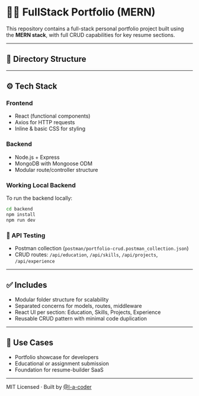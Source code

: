 # 🧑‍💻 FullStack Portfolio (MERN)

This repository contains a full-stack personal portfolio project built using the **MERN stack**, with full CRUD capabilities for key resume sections.

---

## 📁 Directory Structure


---

## ⚙️ Tech Stack

###  Frontend
- React (functional components)
- Axios for HTTP requests
- Inline & basic CSS for styling

###  Backend
- Node.js + Express
- MongoDB with Mongoose ODM
- Modular route/controller structure

### Working Local Backend

To run the backend locally:

```bash
cd backend
npm install
npm run dev
```



### 🧪 API Testing
- Postman collection (`postman/portfolio-crud.postman_collection.json`)
- CRUD routes: `/api/education`, `/api/skills`, `/api/projects`, `/api/experience`

---

## ✅ Includes

- Modular folder structure for scalability
- Separated concerns for models, routes, middleware
- React UI per section: Education, Skills, Projects, Experience
- Reusable CRUD pattern with minimal code duplication

---

## 📌 Use Cases

- Portfolio showcase for developers
- Educational or assignment submission
- Foundation for resume-builder SaaS

---

MIT Licensed · Built by [@I-a-coder](https://github.com/I-a-coder)
